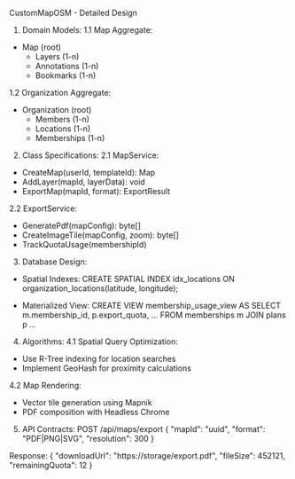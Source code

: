 CustomMapOSM - Detailed Design

1. Domain Models:
1.1 Map Aggregate:
- Map (root)
  - Layers (1-n)
  - Annotations (1-n)
  - Bookmarks (1-n)
  
1.2 Organization Aggregate:
- Organization (root)
  - Members (1-n)
  - Locations (1-n)
  - Memberships (1-n)

2. Class Specifications:
2.1 MapService:
+ CreateMap(userId, templateId): Map
+ AddLayer(mapId, layerData): void
+ ExportMap(mapId, format): ExportResult

2.2 ExportService:
+ GeneratePdf(mapConfig): byte[]
+ CreateImageTile(mapConfig, zoom): byte[]
+ TrackQuotaUsage(membershipId)

3. Database Design:
- Spatial Indexes: 
  CREATE SPATIAL INDEX idx_locations ON organization_locations(latitude, longitude);
  
- Materialized View:
  CREATE VIEW membership_usage_view AS
  SELECT m.membership_id, p.export_quota, ...
  FROM memberships m JOIN plans p ...

4. Algorithms:
4.1 Spatial Query Optimization:
- Use R-Tree indexing for location searches
- Implement GeoHash for proximity calculations

4.2 Map Rendering:
- Vector tile generation using Mapnik
- PDF composition with Headless Chrome

5. API Contracts:
POST /api/maps/export
{
  "mapId": "uuid",
  "format": "PDF|PNG|SVG",
  "resolution": 300
}

Response:
{
  "downloadUrl": "https://storage/export.pdf",
  "fileSize": 452121,
  "remainingQuota": 12
}